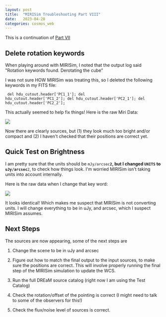 ```yaml
---
layout: post
title:  "MIRISim Troubleshooting Part VIII"
date:   2023-04-28
categories: cosmos_web
---
```


This is a continuation of <a href="https://ndrakos.github.io/blog/cosmos_web/MIRISim_Troubleshooting_Part_VII/">Part VII</a>


## Delete rotation keywords

When playing around with MIRISim, I noted that the output log said "Rotation keywords found. Derotating the cube"

I was not sure HOW MIRISim was treating this, so I deleted the following keywords in my FITS file:

<code> del hdu_cutout.header['PC1_1']; del hdu_cutout.header['PC1_2']; del hdu_cutout.header['PC2_1']; del hdu_cutout.header['PC2_2']; </code>

This actually seemed to help fix things! Here is the raw Miri Data:

<img src="{{ site.baseurl }}/assets/plots/20230428_Test8.png">

Now there are clearly sources, but (1) they look much too bright and/or compact and (2) I haven't checked that their positions are correct yet.


## Quick Test on Brightness

I am pretty sure that the units should be <code>mJy/arcsec**2</code>, but I changed <code>UNITS</code> to <code>uJy/arcsec**2</code>, to check how things look. I'm worried MIRISim isn't taking units into account internally.

Here is the raw data when I change that key word:

<img src="{{ site.baseurl }}/assets/plots/20230428_Test8B.png">

It looks identical! Which makes me suspect that MIRISim is not converting units. I will change everything to be in uJy, and arcsec, which I suspect MIRISim assumes.

## Next Steps

The sources are now appearing, some of the next steps are

1. Change the scene to be in uJy and arcsec
2. Figure out how to match the final output to the input sources, to make sure the positions are correct. This will involve properly running the final step of the MIRISim simulation to update the WCS.
3. Run the full DREaM source catalog (right now I am using the Test Catalog)

4. Check the rotation/offset of the pointing is correct (I might need to talk to some of the observers for this!)

5. Check the flux/noise level of sources is correct.
